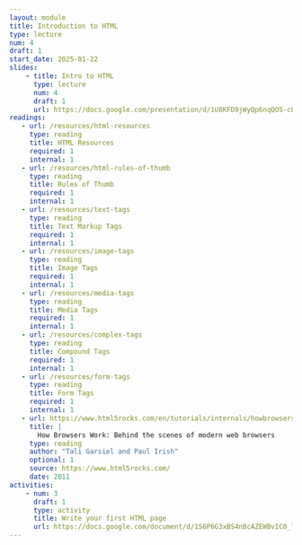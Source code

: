 ```yaml
---
layout: module
title: Introduction to HTML
type: lecture
num: 4
draft: 1
start_date: 2025-01-22
slides:
    - title: Intro to HTML
      type: lecture
      num: 4
      draft: 1
      url: https://docs.google.com/presentation/d/1U8KFD9jWyQp6nqQOS-cUe3_vHVaKoF_T/edit?usp=sharing&ouid=113376576186080604800&rtpof=true&sd=true
readings:
   - url: /resources/html-resources
     type: reading
     title: HTML Resources
     required: 1
     internal: 1
   - url: /resources/html-rules-of-thumb
     type: reading
     title: Rules of Thumb
     required: 1
     internal: 1
   - url: /resources/text-tags
     type: reading
     title: Text Markup Tags
     required: 1
     internal: 1
   - url: /resources/image-tags
     type: reading
     title: Image Tags
     required: 1
     internal: 1
   - url: /resources/media-tags
     type: reading
     title: Media Tags
     required: 1
     internal: 1
   - url: /resources/complex-tags
     type: reading
     title: Compound Tags
     required: 1
     internal: 1
   - url: /resources/form-tags
     type: reading
     title: Form Tags
     required: 1
     internal: 1
   - url: https://www.html5rocks.com/en/tutorials/internals/howbrowserswork/
     title: |
       How Browsers Work: Behind the scenes of modern web browsers
     type: reading
     author: "Tali Garsiel and Paul Irish"
     optional: 1
     source: https://www.html5rocks.com/
     date: 2011
activities:
    - num: 3
      draft: 1
      type: activity
      title: Write your first HTML page
      url: https://docs.google.com/document/d/1S6P6G3xBS4nBcAZEWBvIC0_lqH5p_Xp6/edit?usp=sharing&ouid=113376576186080604800&rtpof=true&sd=true
---
```



